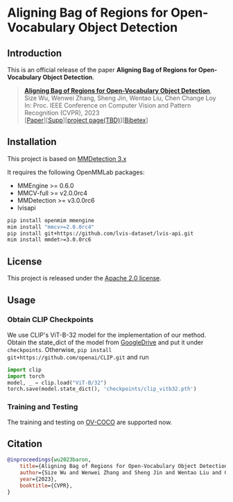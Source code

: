 # Aligning Bag of Regions for Open-Vocabulary Object Detection

[//]: # ([![PWC]&#40;https://img.shields.io/endpoint.svg?url=https://paperswithcode.com/badge/aligning-bag-of-regions-for-open-vocabulary/open-vocabulary-object-detection-on-mscoco&#41;]&#40;https://paperswithcode.com/sota/open-vocabulary-object-detection-on-mscoco?p=aligning-bag-of-regions-for-open-vocabulary&#41;)

## Introduction

This is an official release of the paper **Aligning Bag of Regions for Open-Vocabulary Object Detection**.

> [**Aligning Bag of Regions for Open-Vocabulary Object Detection**](https://arxiv.org/abs/2302.13996),            
> Size Wu, Wenwei Zhang, Sheng Jin, Wentao Liu, Chen Change Loy           
> In: Proc. IEEE Conference on Computer Vision and Pattern Recognition (CVPR), 2023           
> [[Paper](https://openaccess.thecvf.com/content/CVPR2023/papers/Wu_Aligning_Bag_of_Regions_for_Open-Vocabulary_Object_Detection_CVPR_2023_paper.pdf)][[Supp](https://openaccess.thecvf.com/content/CVPR2023/supplemental/Wu_Aligning_Bag_of_CVPR_2023_supplemental.pdf)][[project page(TBD)](https://www.mmlab-ntu.com/)][[Bibetex](https://github.com/wusize/ovdet#citation)]


## Installation

This project is based on [MMDetection 3.x](https://github.com/open-mmlab/mmdetection/tree/3.x)

It requires the following OpenMMLab packages:

- MMEngine >= 0.6.0
- MMCV-full >= v2.0.0rc4
- MMDetection >= v3.0.0rc6
- lvisapi

```bash
pip install openmim mmengine
mim install "mmcv>=2.0.0rc4"
pip install git+https://github.com/lvis-dataset/lvis-api.git
mim install mmdet>=3.0.0rc6
```

## License

This project is released under the [Apache 2.0 license](LICENSE).



## Usage
### Obtain CLIP Checkpoints
We use CLIP's ViT-B-32 model for the implementation of our method. Obtain the state_dict 
of the model from [GoogleDrive](https://drive.google.com/file/d/1ilxBhjb3JXNDar8lKRQ9GA4hTmjxADfu/view?usp=sharing) and 
put it under `checkpoints`. Otherwise, `pip install git+https://github.com/openai/CLIP.git` and
run 
```python
import clip
import torch
model, _ = clip.load("ViT-B/32")
torch.save(model.state_dict(), 'checkpoints/clip_vitb32.pth')
```

### Training and Testing

The training and testing on [OV-COCO](configs/baron/ov_coco/README.md) are supported now.


## Citation

```bibtex
@inproceedings{wu2023baron,
    title={Aligning Bag of Regions for Open-Vocabulary Object Detection},
    author={Size Wu and Wenwei Zhang and Sheng Jin and Wentao Liu and Chen Change Loy},
    year={2023},
    booktitle={CVPR},
}
```

